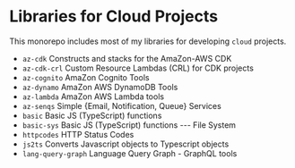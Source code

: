 # Libraries for Cloud Projects

This monorepo includes most of my libraries for developing `cloud` projects.

- `az-cdk` Constructs and stacks for the AmaZon-AWS CDK
- `az-cdk-crl` Custom Resource Lambdas (CRL) for CDK projects
- `az-cognito` AmaZon Cognito Tools
- `az-dynamo` AmaZon AWS DynamoDB Tools
- `az-lambda` AmaZon AWS Lambda tools
- `az-senqs` Simple {Email, Notification, Queue} Services
- `basic` Basic JS (TypeScript) functions
- `basic-sys` Basic JS (TypeScript) functions --- File System
- `httpcodes` HTTP Status Codes
- `js2ts` Converts Javascript objects to Typescript objects
- `lang-query-graph` Language Query Graph - GraphQL tools
